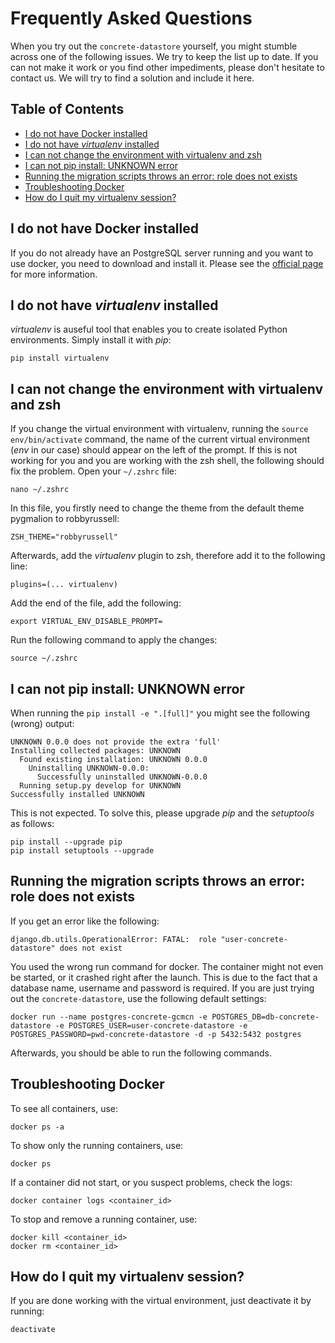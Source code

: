 # Frequently Asked Questions

When you try out the `concrete-datastore` yourself, you might stumble across one of the following issues. We try to keep the list up to date. If you can not make it work or you find other impediments, please don't hesitate to contact us. We will try to find a solution and include it here.

## Table of Contents

<!-- MarkdownTOC autolink="true" -->

- [I do not have Docker installed](#i-do-not-have-docker-installed)
- [I do not have *virtualenv* installed](#i-do-not-have-virtualenv-installed)
- [I can not change the environment with virtualenv and zsh](#i-can-not-change-the-environment-with-virtualenv-and-zsh)
- [I can not pip install: UNKNOWN error](#i-can-not-pip-install-unknown-error)
- [Running the migration scripts throws an error: role does not exists](#running-the-migration-scripts-throws-an-error-role-does-not-exists)
- [Troubleshooting Docker](#troubleshooting-docker)
- [How do I quit my virtualenv session?](#how-do-i-quit-my-virtualenv-session)

<!-- /MarkdownTOC -->


## I do not have Docker installed
If you do not already have an PostgreSQL server running and you want to use docker, you need to download and install it. Please see the [official page](https://docs.docker.com/get-docker/) for more information.

## I do not have *virtualenv* installed
*virtualenv* is auseful tool that enables you to create isolated Python environments. Simply install it with *pip*:

``` shell
pip install virtualenv
```

## I can not change the environment with virtualenv and zsh

If you change the virtual environment with virtualenv, running the `source env/bin/activate` command, the name of the current virtual environment (*env* in our case) should appear on the left of the prompt. If this is not working for you and you are working with the zsh shell, the following should fix the problem. Open your `~/.zshrc` file:

``` shell
nano ~/.zshrc
```

In this file, you firstly need to change the theme from the default theme pygmalion to robbyrussell:
``` shell
ZSH_THEME="robbyrussell"
```

Afterwards, add the *virtualenv* plugin to zsh, therefore add it to the following line:
``` shell
plugins=(... virtualenv)
```

Add the end of the file, add the following:
``` shell
export VIRTUAL_ENV_DISABLE_PROMPT=
```

Run the following command to apply the changes:
``` shell
source ~/.zshrc
```

## I can not pip install: UNKNOWN error

When running the `pip install -e ".[full]"` you might see the following (wrong) output:

``` shell
UNKNOWN 0.0.0 does not provide the extra 'full'
Installing collected packages: UNKNOWN
  Found existing installation: UNKNOWN 0.0.0
    Uninstalling UNKNOWN-0.0.0:
      Successfully uninstalled UNKNOWN-0.0.0
  Running setup.py develop for UNKNOWN
Successfully installed UNKNOWN
```

This is not expected. To solve this, please upgrade *pip* and the *setuptools* as follows:

```shell
pip install --upgrade pip
pip install setuptools --upgrade
```

## Running the migration scripts throws an error: role does not exists
If you get an error like the following:
``` shell
django.db.utils.OperationalError: FATAL:  role "user-concrete-datastore" does not exist
```

You used the wrong run command for docker. The container might not even be started, or it crashed right after the launch. This is due to the fact that a database name, username and password is required. If you are just trying out the `concrete-datastore`, use the following default settings:

```shell
docker run --name postgres-concrete-gcmcn -e POSTGRES_DB=db-concrete-datastore -e POSTGRES_USER=user-concrete-datastore -e POSTGRES_PASSWORD=pwd-concrete-datastore -d -p 5432:5432 postgres
```

Afterwards, you should be able to run the following commands.

## Troubleshooting Docker
To see all containers, use:

```shell
docker ps -a
```

To show only the running containers, use:
```shell
docker ps
```

If a container did not start, or you suspect problems, check the logs:

```shell
docker container logs <container_id>
```

To stop and remove a running container, use:
```shell
docker kill <container_id>
docker rm <container_id>
```

## How do I quit my virtualenv session?
If you are done working with the virtual environment, just deactivate it by running:

``` shell
deactivate
```
